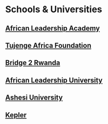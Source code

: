 # Schools & Universities

## [African Leadership Academy](http://www.africanleadershipacademy.org/fr/)

## [Tujenge Africa Foundation](http://www.tujenge.org/)

## [Bridge 2 Rwanda](https://www.bridge2rwanda.org/)

## [African Leadership University](https://www.alueducation.com/)

## [Ashesi University](http://www.ashesi.edu.gh/)

## [Kepler](https://www.kepler.org/)

